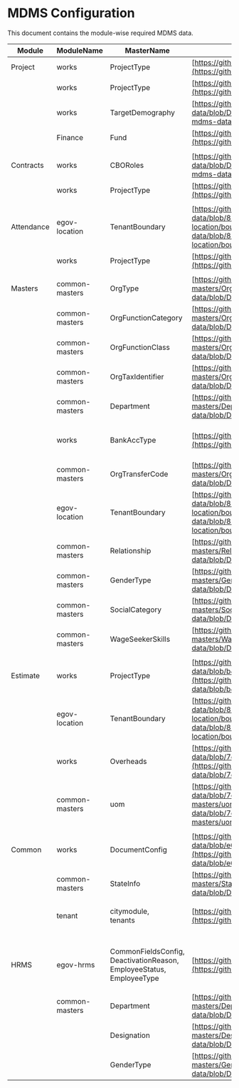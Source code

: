 # MDMS Configuration

This document contains the module-wise required MDMS data.

| Module     | ModuleName     | MasterName                                                                           | MDMS link                                                                                                                                                                                                                                                                                    | Screens                                               |
| ---------- | -------------- | ------------------------------------------------------------------------------------ | -------------------------------------------------------------------------------------------------------------------------------------------------------------------------------------------------------------------------------------------------------------------------------------------- | ----------------------------------------------------- |
| Project    | works          | ProjectType                                                                          | [https://github.com/egovernments/works-mdms-data/blob/DEV/data/pg/works/ProjectType.json](https://github.com/egovernments/works-mdms-data/blob/DEV/data/pg/works/ProjectType.json)                                                                                                           | Search Project                                        |
|            | works          | ProjectType                                                                          | [https://github.com/egovernments/works-mdms-data/blob/DEV/data/pg/works/ProjectType.json](https://github.com/egovernments/works-mdms-data/blob/DEV/data/pg/works/ProjectType.json)                                                                                                           | Create project                                        |
|            | works          | TargetDemography                                                                     | [https://github.com/egovernments/works-mdms-data/blob/DEV/data/pg/works/TargetDemography.json](https://github.com/egovernments/works-mdms-data/blob/DEV/data/pg/works/TargetDemography.json)                                                                                                 | Create project                                        |
|            | Finance        | Fund                                                                                 | [https://github.com/egovernments/works-mdms-data/blob/DEV/data/pg/finance/Fund.json](https://github.com/egovernments/works-mdms-data/blob/DEV/data/pg/finance/Fund.json)                                                                                                                     | Create project                                        |
|            |                |                                                                                      |                                                                                                                                                                                                                                                                                              |                                                       |
| Contracts  | works          | CBORoles                                                                             | [https://github.com/egovernments/works-mdms-data/blob/DEV/data/pg/works/ContractCBORoles.json](https://github.com/egovernments/works-mdms-data/blob/DEV/data/pg/works/ContractCBORoles.json)                                                                                                 | Create Contract                                       |
|            | works          | ProjectType                                                                          | [https://github.com/egovernments/works-mdms-data/blob/DEV/data/pg/works/ProjectType.json](https://github.com/egovernments/works-mdms-data/blob/DEV/data/pg/works/ProjectType.json)                                                                                                           | Create Contract                                       |
|            |                |                                                                                      |                                                                                                                                                                                                                                                                                              |                                                       |
| Attendance | egov-location  | TenantBoundary                                                                       | [https://github.com/egovernments/works-mdms-data/blob/8285bc63aac7f056326165897ac18918520c9723/data/pg/citya/egov-location/boundary-data.json](https://github.com/egovernments/works-mdms-data/blob/8285bc63aac7f056326165897ac18918520c9723/data/pg/citya/egov-location/boundary-data.json) | Attendance Search, Inbox                              |
|            | works          | ProjectType                                                                          | [https://github.com/egovernments/works-mdms-data/blob/DEV/data/pg/works/ProjectType.json](https://github.com/egovernments/works-mdms-data/blob/DEV/data/pg/works/ProjectType.json)                                                                                                           | Attendance Search                                     |
|            |                |                                                                                      |                                                                                                                                                                                                                                                                                              |                                                       |
| Masters    | common-masters | OrgType                                                                              | [https://github.com/egovernments/works-mdms-data/blob/DEV/data/pg/common-masters/OrgType.json](https://github.com/egovernments/works-mdms-data/blob/DEV/data/pg/common-masters/OrgType.json)                                                                                                 | Create, Search, Modiy org                             |
|            | common-masters | OrgFunctionCategory                                                                  | [https://github.com/egovernments/works-mdms-data/blob/DEV/data/pg/common-masters/OrgFunctionCategory.json](https://github.com/egovernments/works-mdms-data/blob/DEV/data/pg/common-masters/OrgFunctionCategory.json)                                                                         | Create, Modiy org                                     |
|            | common-masters | OrgFunctionClass                                                                     | [https://github.com/egovernments/works-mdms-data/blob/DEV/data/pg/common-masters/OrgFunctionClass.json](https://github.com/egovernments/works-mdms-data/blob/DEV/data/pg/common-masters/OrgFunctionClass.json)                                                                               | Create, Modiy org                                     |
|            | common-masters | OrgTaxIdentifier                                                                     | [https://github.com/egovernments/works-mdms-data/blob/DEV/data/pg/common-masters/OrgTaxIdentifier.json](https://github.com/egovernments/works-mdms-data/blob/DEV/data/pg/common-masters/OrgTaxIdentifier.json)                                                                               | Create, Modiy org                                     |
|            | common-masters | Department                                                                           | [https://github.com/egovernments/works-mdms-data/blob/DEV/data/pg/common-masters/Department.json](https://github.com/egovernments/works-mdms-data/blob/DEV/data/pg/common-masters/Department.json)                                                                                           | Create, Modiy org                                     |
|            | works          | BankAccType                                                                          | [https://github.com/egovernments/works-mdms-data/blob/DEV/data/pg/works/BankAccType.json](https://github.com/egovernments/works-mdms-data/blob/DEV/data/pg/works/BankAccType.json)                                                                                                           | Create, Modiy org, Create, Modify WageSeeker          |
|            | common-masters | OrgTransferCode                                                                      | [https://github.com/egovernments/works-mdms-data/blob/DEV/data/pg/common-masters/OrgTransferCode.json](https://github.com/egovernments/works-mdms-data/blob/DEV/data/pg/common-masters/OrgTransferCode.json)                                                                                 | Create, Modify Org                                    |
|            | egov-location  | TenantBoundary                                                                       | [https://github.com/egovernments/works-mdms-data/blob/8285bc63aac7f056326165897ac18918520c9723/data/pg/citya/egov-location/boundary-data.json](https://github.com/egovernments/works-mdms-data/blob/8285bc63aac7f056326165897ac18918520c9723/data/pg/citya/egov-location/boundary-data.json) | Create, Modify, Search Org, Modify, Search WageSeeker |
|            | common-masters | Relationship                                                                         | [https://github.com/egovernments/works-mdms-data/blob/DEV/data/pg/common-masters/Relationship.json](https://github.com/egovernments/works-mdms-data/blob/DEV/data/pg/common-masters/Relationship.json)                                                                                       | Modify WageSeeker                                     |
|            | common-masters | GenderType                                                                           | [https://github.com/egovernments/works-mdms-data/blob/DEV/data/pg/common-masters/GenderType.json](https://github.com/egovernments/works-mdms-data/blob/DEV/data/pg/common-masters/GenderType.json)                                                                                           | Modify WageSeeker                                     |
|            | common-masters | SocialCategory                                                                       | [https://github.com/egovernments/works-mdms-data/blob/DEV/data/pg/common-masters/SocialCategory.json](https://github.com/egovernments/works-mdms-data/blob/DEV/data/pg/common-masters/SocialCategory.json)                                                                                   | Search, Modify WageSeeker                             |
|            | common-masters | WageSeekerSkills                                                                     | [https://github.com/egovernments/works-mdms-data/blob/DEV/data/pg/common-masters/WageSeekerSkills.json](https://github.com/egovernments/works-mdms-data/blob/DEV/data/pg/common-masters/WageSeekerSkills.json)                                                                               | Modify WageSeeker                                     |
|            |                |                                                                                      |                                                                                                                                                                                                                                                                                              |                                                       |
| Estimate   | works          | ProjectType                                                                          | [https://github.com/egovernments/works-mdms-data/blob/b4492d7e4f6b09d8e919b0d48d9085930130d6c2/data/pg/works/ProjectType.json](https://github.com/egovernments/works-mdms-data/blob/b4492d7e4f6b09d8e919b0d48d9085930130d6c2/data/pg/works/ProjectType.json)                                 | Estimate Inbox                                        |
|            | egov-location  | TenantBoundary                                                                       | [https://github.com/egovernments/works-mdms-data/blob/8285bc63aac7f056326165897ac18918520c9723/data/pg/citya/egov-location/boundary-data.json](https://github.com/egovernments/works-mdms-data/blob/8285bc63aac7f056326165897ac18918520c9723/data/pg/citya/egov-location/boundary-data.json) |                                                       |
|            | works          | Overheads                                                                            | [https://github.com/egovernments/works-mdms-data/blob/7e875933051ce7298838f1abdfb1392dd51933f7/data/pg/works/Overheads.json](https://github.com/egovernments/works-mdms-data/blob/7e875933051ce7298838f1abdfb1392dd51933f7/data/pg/works/Overheads.json)                                     |                                                       |
|            | common-masters | uom                                                                                  | [https://github.com/egovernments/works-mdms-data/blob/7e35616d8b0a21261854de7a38a4e814a2934888/data/pg/common-masters/uom.json](https://github.com/egovernments/works-mdms-data/blob/7e35616d8b0a21261854de7a38a4e814a2934888/data/pg/common-masters/uom.json)                               |                                                       |
|            |                |                                                                                      |                                                                                                                                                                                                                                                                                              |                                                       |
| Common     | works          | DocumentConfig                                                                       | [https://github.com/egovernments/works-mdms-data/blob/e69b4bfb8846dec446ab599d3fbb348fb693c315/data/pg/works/DocumentConfig.json](https://github.com/egovernments/works-mdms-data/blob/e69b4bfb8846dec446ab599d3fbb348fb693c315/data/pg/works/DocumentConfig.json)                           | DocumentConfig                                        |
|            | common-masters | StateInfo                                                                            | [https://github.com/egovernments/works-mdms-data/blob/DEV/data/pg/common-masters/StateInfo.json](https://github.com/egovernments/works-mdms-data/blob/DEV/data/pg/common-masters/StateInfo.json)                                                                                             |                                                       |
|            | tenant         | <p>citymodule,<br>tenants</p>                                                        | [https://github.com/egovernments/works-mdms-data/tree/DEV/data/pg/tenant](https://github.com/egovernments/works-mdms-data/tree/DEV/data/pg/tenant)                                                                                                                                           |                                                       |
|            |                |                                                                                      |                                                                                                                                                                                                                                                                                              |                                                       |
|            |                |                                                                                      |                                                                                                                                                                                                                                                                                              |                                                       |
| HRMS       | egov-hrms      | <p>CommonFieldsConfig,<br>DeactivationReason,<br>EmployeeStatus,<br>EmployeeType</p> | [https://github.com/egovernments/works-mdms-data/tree/DEV/data/pg/egov-hrms](https://github.com/egovernments/works-mdms-data/tree/DEV/data/pg/egov-hrms)                                                                                                                                     |                                                       |
|            | common-masters | Department                                                                           | [https://github.com/egovernments/works-mdms-data/blob/DEV/data/pg/common-masters/Department.json](https://github.com/egovernments/works-mdms-data/blob/DEV/data/pg/common-masters/Department.json)                                                                                           |                                                       |
|            |                | Designation                                                                          | [https://github.com/egovernments/works-mdms-data/blob/DEV/data/pg/common-masters/Designation.json](https://github.com/egovernments/works-mdms-data/blob/DEV/data/pg/common-masters/Designation.json)                                                                                         |                                                       |
|            |                | GenderType                                                                           | [https://github.com/egovernments/works-mdms-data/blob/DEV/data/pg/common-masters/GenderType.json](https://github.com/egovernments/works-mdms-data/blob/DEV/data/pg/common-masters/GenderType.json)                                                                                           |                                                       |

